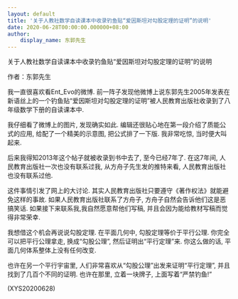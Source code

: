 ```yaml
---
layout: default
title: '关于人教社数学自读课本中收录钓鱼贴“爱因斯坦对勾股定理的证明”的说明'
date: 2020-06-28T00:00:00.000000+08:00
author:
    display_name: 东郭先生
---
```


关于人教社数学自读课本中收录钓鱼贴“爱因斯坦对勾股定理的证明”的说明

作者：东郭先生

我一直很喜欢看Ent_Evo的微博.  前一阵子发现他微博上说东郭先生2005年发表在新语丝上的一个钓鱼贴“爱因斯坦对勾股定理的证明”被人民教育出版社收录到了八年级数学下册的自读课本中.

我仔细看了微博上的图片, 发现确实如此. 编辑还很贴心地在第一段介绍了质能公式的应用, 给配了一个精美的示意图, 把公式排了一下版.  我非常吃惊, 当时便大叫起来.

后来我得知2013年这个帖子就被收录到书中去了, 至今已经7年了.  在这7年间, 人民教育出版社一次也没有联系过我, 从方舟子先生发的推特来看, 人民教育出版社也没有联系过他.

这件事情引发了网上的大讨论. 其实人民教育出版社只要遵守《著作权法》就能避免这样的事故.  如果人民教育出版社联系了方舟子, 方舟子自然会告诉他们这是恶搞笑话. 如果接下来联系我,我自然愿意帮他们写稿,  并且会因为能给教材写稿而觉得非常荣幸.

我想借这个机会再说说勾股定理. 在平面几何中, 勾股定理等价于平行公理. 你完全可以把平行公理拿走, 换成“勾股公理”, 然后证明出“平行定理”来. 你这么做的话, 平面几何体系整体上没有任何改变.

也许在另一个平行宇宙里, 人们非常喜欢从“勾股公理”出发来证明“平行定理”, 并且找到了几百个不同的证明. 也许在那里, 立着一块牌子, 上面写着“严禁钓鱼!”

(XYS20200628)

